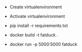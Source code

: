 - Create virtualenvironment
- Activate virtualenvironment
- pip install -r requirements.txt


- docker build -t fatduck .
- docker run -p 5000:5000 fatduck